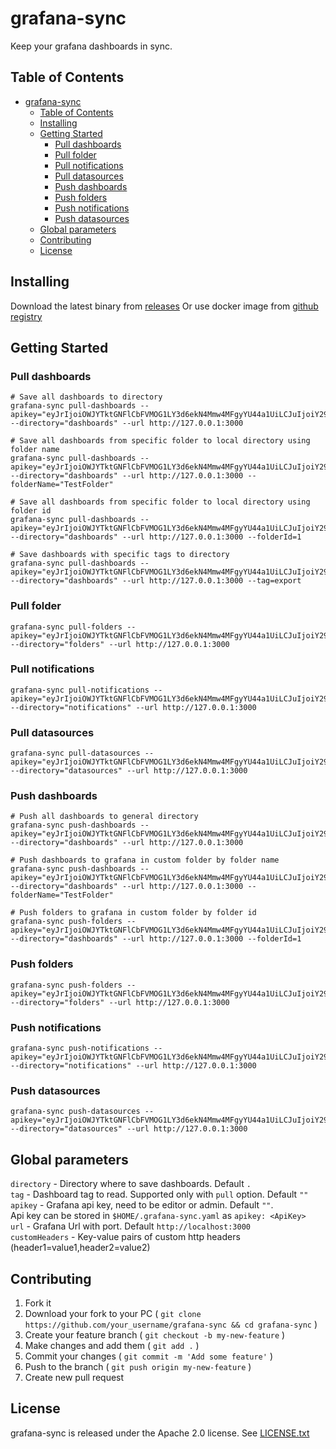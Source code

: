 # grafana-sync

Keep your grafana dashboards in sync.

## Table of Contents

- [grafana-sync](#grafana-sync)
  - [Table of Contents](#table-of-contents)
  - [Installing](#installing)
  - [Getting Started](#getting-started)
    - [Pull dashboards](#pull-dashboards)
    - [Pull folder](#pull-folder)
    - [Pull notifications](#pull-notifications)
    - [Pull datasources](#pull-datasources)
    - [Push dashboards](#push-dashboards)
    - [Push folders](#push-folders)
    - [Push notifications](#push-notifications)
    - [Push datasources](#push-datasources)
  - [Global parameters](#global-parameters)
  - [Contributing](#contributing)
  - [License](#license)

## Installing

Download the latest binary from [releases](https://github.com/mpostument/grafana-sync/releases)
Or use docker image from [github registry](https://github.com/mpostument/grafana-sync/pkgs/container/grafana-sync)

## Getting Started

### Pull dashboards

```shell
# Save all dashboards to directory
grafana-sync pull-dashboards --apikey="eyJrIjoiOWJYTktGNFlCbFVMOG1LY3d6ekN4Mmw4MFgyYU44a1UiLCJuIjoiY29icmEiLCJpZCI6MX0=" --directory="dashboards" --url http://127.0.0.1:3000

# Save all dashboards from specific folder to local directory using folder name
grafana-sync pull-dashboards --apikey="eyJrIjoiOWJYTktGNFlCbFVMOG1LY3d6ekN4Mmw4MFgyYU44a1UiLCJuIjoiY29icmEiLCJpZCI6MX0=" --directory="dashboards" --url http://127.0.0.1:3000 --folderName="TestFolder"

# Save all dashboards from specific folder to local directory using folder id
grafana-sync pull-dashboards --apikey="eyJrIjoiOWJYTktGNFlCbFVMOG1LY3d6ekN4Mmw4MFgyYU44a1UiLCJuIjoiY29icmEiLCJpZCI6MX0=" --directory="dashboards" --url http://127.0.0.1:3000 --folderId=1

# Save dashboards with specific tags to directory
grafana-sync pull-dashboards --apikey="eyJrIjoiOWJYTktGNFlCbFVMOG1LY3d6ekN4Mmw4MFgyYU44a1UiLCJuIjoiY29icmEiLCJpZCI6MX0=" --directory="dashboards" --url http://127.0.0.1:3000 --tag=export
```

### Pull folder

```shell
grafana-sync pull-folders --apikey="eyJrIjoiOWJYTktGNFlCbFVMOG1LY3d6ekN4Mmw4MFgyYU44a1UiLCJuIjoiY29icmEiLCJpZCI6MX0=" --directory="folders" --url http://127.0.0.1:3000
```

### Pull notifications

```shell
grafana-sync pull-notifications --apikey="eyJrIjoiOWJYTktGNFlCbFVMOG1LY3d6ekN4Mmw4MFgyYU44a1UiLCJuIjoiY29icmEiLCJpZCI6MX0=" --directory="notifications" --url http://127.0.0.1:3000
```

### Pull datasources

```shell
grafana-sync pull-datasources --apikey="eyJrIjoiOWJYTktGNFlCbFVMOG1LY3d6ekN4Mmw4MFgyYU44a1UiLCJuIjoiY29icmEiLCJpZCI6MX0=" --directory="datasources" --url http://127.0.0.1:3000
```

### Push dashboards

```shell
# Push all dashboards to general directory
grafana-sync push-dashboards --apikey="eyJrIjoiOWJYTktGNFlCbFVMOG1LY3d6ekN4Mmw4MFgyYU44a1UiLCJuIjoiY29icmEiLCJpZCI6MX0=" --directory="dashboards" --url http://127.0.0.1:3000

# Push dashboards to grafana in custom folder by folder name
grafana-sync push-dashboards --apikey="eyJrIjoiOWJYTktGNFlCbFVMOG1LY3d6ekN4Mmw4MFgyYU44a1UiLCJuIjoiY29icmEiLCJpZCI6MX0=" --directory="dashboards" --url http://127.0.0.1:3000 --folderName="TestFolder"

# Push folders to grafana in custom folder by folder id
grafana-sync push-folders --apikey="eyJrIjoiOWJYTktGNFlCbFVMOG1LY3d6ekN4Mmw4MFgyYU44a1UiLCJuIjoiY29icmEiLCJpZCI6MX0=" --directory="dashboards" --url http://127.0.0.1:3000 --folderId=1
```

### Push folders

```shell
grafana-sync push-folders --apikey="eyJrIjoiOWJYTktGNFlCbFVMOG1LY3d6ekN4Mmw4MFgyYU44a1UiLCJuIjoiY29icmEiLCJpZCI6MX0=" --directory="folders" --url http://127.0.0.1:3000
```

### Push notifications

```shell
grafana-sync push-notifications --apikey="eyJrIjoiOWJYTktGNFlCbFVMOG1LY3d6ekN4Mmw4MFgyYU44a1UiLCJuIjoiY29icmEiLCJpZCI6MX0=" --directory="notifications" --url http://127.0.0.1:3000
```

### Push datasources

```shell
grafana-sync push-datasources --apikey="eyJrIjoiOWJYTktGNFlCbFVMOG1LY3d6ekN4Mmw4MFgyYU44a1UiLCJuIjoiY29icmEiLCJpZCI6MX0=" --directory="datasources" --url http://127.0.0.1:3000
```

## Global parameters

`directory` - Directory where to save dashboards. Default `.`  
`tag` - Dashboard tag to read. Supported only with `pull` option. Default `""`  
`apikey` - Grafana api key, need to be editor or admin. Default `""`.  
Api key can be stored in `$HOME/.grafana-sync.yaml` as `apikey: <ApiKey>`  
`url` - Grafana Url with port. Default `http://localhost:3000`  
`customHeaders` - Key-value pairs of custom http headers (header1=value1,header2=value2)  

## Contributing

1. Fork it
2. Download your fork to your PC ( `git clone https://github.com/your_username/grafana-sync && cd grafana-sync` )
3. Create your feature branch ( `git checkout -b my-new-feature` )
4. Make changes and add them ( `git add .` )
5. Commit your changes ( `git commit -m 'Add some feature'` )
6. Push to the branch ( `git push origin my-new-feature` )
7. Create new pull request

## License

grafana-sync is released under the Apache 2.0 license. See [LICENSE.txt](https://github.com/mpostument/grafana-sync/blob/master/LICENSE)
